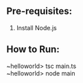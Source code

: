 Pre-requisites:
---------------
1. Install Node.js

How to Run:
-----------
~helloworld> tsc main.ts <br>
~helloworld> node main